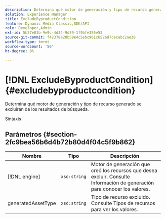 ```yaml
---
description: Determina qué motor de generación y tipo de recurso generado se excluirán de los resultados de búsqueda.
solution: Experience Manager
title: ExcludeByproductCondition
feature: Dynamic Media Classic,SDK/API
role: Developer,Admin
exl-id: 5b37e01b-9e9c-4d34-9d39-1f9bfe356e53
source-git-commit: f42378a20b58e4c5ebc961c6526d7cecabc2ae38
workflow-type: tm+mt
source-wordcount: '56'
ht-degree: 8%

---
```


# [!DNL ExcludeByproductCondition]{#excludebyproductcondition}

Determina qué motor de generación y tipo de recurso generado se excluirán de los resultados de búsqueda.

Sintaxis

## Parámetros {#section-2fc9bea56b6d4b72b80d4f04c5f9b862}

| Nombre | Tipo | Descripción |
|---|---|---|
| [!DNL engine] | `xsd:string` | Motor de generación que creó los recursos que desea excluir. Consulte Información de generación para conocer los valores. |
| generatedAssetType | `xsd:string` | Tipo de recurso excluido. Consulte Tipos de recursos para ver los valores. |
